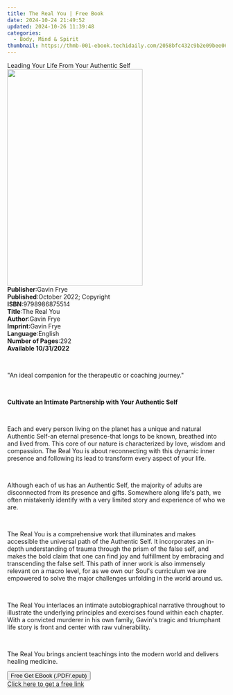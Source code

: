 ```yaml
---
title: The Real You | Free Book
date: 2024-10-24 21:49:52
updated: 2024-10-26 11:39:48
categories:
  - Body, Mind & Spirit
thumbnail: https://thmb-001-ebook.techidaily.com/2058bfc432c9b2e09bee0646993d8cc571b17cd05ca7073818e51cdb7a01155a.jpg
---
```

<main id="book-container">
  <div class="flex flex-col">
    <div class="book-brief flex-1 py-6 px-4 sm:p-6 md:py-10 md:px-8">
      <!-- brief-->
      <div class="book-brief-main">
        Leading Your Life From Your Authentic Self
      </div>
    </div>
    <div
      class="book-meta-info flex-1 grid gap-4 col-start-1 col-end-3 row-start-1 sm:mb-6 sm:grid-cols-4 lg:gap-6 lg:col-start-2 lg:row-end-6 lg:row-span-6 lg:mb-0"
    >
      <div
        class="book-meta-info-left place-content-center mt-4 p-4 text-sm leading-6 col-start-2 col-span-2 dark:text-slate-400"
      >
        <img
          class="w-full h-500 object-cover rounded-lg sm:h-255 sm:col-span-2 lg:col-span-full"
          src="https://img-001-ebook.techidaily.com/49ae2d3d1630b6f5081a098b63fc7d2aa75f81469bbbd591bce69010f25b3567.jpg"
          alt=""
          width="312"
          height="500"
        />
      </div>
      <div
        class="book-meta-info-right mt-2 col-start-1 row-start-2 col-span-3 self-center"
      >
        <!-- meta data  -->
        <div class="flex flex-col px-4 md:px-8">
          <div class="flex-1">
            <strong>Publisher</strong>:<span class="px-2">Gavin Frye</span>
          </div>
          <div class="flex-1">
            <strong>Published</strong>:<span class="px-2"
              >October 2022; Copyright</span
            >
          </div>
          <div class="flex-1">
            <strong>ISBN</strong>:<span class="px-2">9798986875514</span>
          </div>
          <div class="flex-1">
            <strong>Title</strong>:<span class="px-2">The Real You</span>
          </div>
          <div class="flex-1">
            <strong>Author</strong>:<span class="px-2">Gavin Frye</span>
          </div>
          <div class="flex-1">
            <strong>Imprint</strong>:<span class="px-2">Gavin Frye</span>
          </div>
          <div class="flex-1">
            <strong>Language</strong>:<span class="px-2">English</span>
          </div>
          <div class="flex-1">
            <strong>Number of Pages</strong>:<span class="px-2">292</span>
          </div>
        </div>
      </div>
    </div>
    <div class="book-description flex-1 py-6 px-4 sm:p-6 md:py-10 md:px-8">
      <div class="book-description-main">
        <div accordion-content="" id="description">
          <strong>Available 10/31/2022</strong>
          <p><br /></p>
          <p>"An ideal companion for the therapeutic or coaching journey."</p>
          <p><br /></p>
          <p>
            <strong
              >Cultivate an Intimate Partnership with Your Authentic
              Self</strong
            >
          </p>
          <p><br /></p>
          <p>
            Each and every person living on the planet has a unique and natural
            Authentic Self-an eternal presence-that longs to be known, breathed
            into and lived from. This core of our nature is characterized by
            love, wisdom and compassion. The Real You is about reconnecting with
            this dynamic inner presence and following its lead to transform
            every aspect of your life.
          </p>
          <p><br /></p>
          <p>
            Although each of us has an Authentic Self, the majority of adults
            are disconnected from its presence and gifts. Somewhere along life's
            path, we often mistakenly identify with a very limited story and
            experience of who we are.
          </p>
          <p><br /></p>
          <p>
            The Real You is a comprehensive work that illuminates and makes
            accessible the universal path of the Authentic Self. It incorporates
            an in-depth understanding of trauma through the prism of the false
            self, and makes the bold claim that one can find joy and fulfillment
            by embracing and transcending the false self. This path of inner
            work is also immensely relevant on a macro level, for as we own our
            Soul's curriculum we are empowered to solve the major challenges
            unfolding in the world around us.
          </p>
          <p><br /></p>
          <p>
            The Real You interlaces an intimate autobiographical narrative
            throughout to illustrate the underlying principles and exercises
            found within each chapter. With a convicted murderer in his own
            family, Gavin's tragic and triumphant life story is front and center
            with raw vulnerability.
          </p>
          <p><br /></p>
          <p>
            The Real You brings ancient teachings into the modern world and
            delivers healing medicine.
          </p>
        </div>
        <div class="accordion-fader"></div>
      </div>
    </div>
    <div class="book-excerpts flex-1 py-6 px-4 sm:p-6 md:py-10 md:px-8"></div>
    <div
      class="book-about-author flex-1 py-6 px-4 sm:p-6 md:py-10 md:px-8"
    ></div>
    <div class="book-free-get flex-1 py-6 px-4 sm:p-6 md:py-10 md:px-8">
      <button
        id="btn-free-get"
        class="bg-blue-500 hover:bg-blue-700 text-white font-bold py-2 px-4 rounded"
      >
        Free Get EBook (.PDF/.epub)
      </button>
      <div id="countdown-display" class="px-2 text-lg mt-2"></div>
      <a
        id="free-link"
        class="hidden bg-blue-500 hover:bg-blue-700 text-white font-bold py-2 px-4 rounded"
        href="https://www.ebooks.com/en-us/book/210661783/the-real-you/gavin-frye/"
        target="_blank"
        >Click here to get a free link</a
      >
    </div>
    <script>
      let countdownTime = 0;
      let countdownInterval = null;
      document
        .getElementById('btn-free-get')
        .addEventListener('click', startCountdown);
      function startCountdown() {
        countdownTime = new Date().getTime() + 60000 * 3;
        countdownInterval = setInterval(updateCountdown, 1000);
        document.getElementById('btn-free-get').disabled = true;
        document
          .getElementById('btn-free-get')
          .classList.add('bg-gray-500', 'cursor-not-allowed');
      }
      function updateCountdown() {
        let currentTime = new Date().getTime();
        let timeLeft = countdownTime - currentTime;
        let secondsLeft = Math.floor(timeLeft / 1000);
        document.getElementById('countdown-display').innerHTML =
          `Remaining time: ${secondsLeft} seconds.`;
        if (secondsLeft <= 0) {
          clearInterval(countdownInterval);
          document.getElementById('btn-free-get').classList.add('hidden');
          document.getElementById('free-link').classList.remove('hidden');
          document.getElementById('countdown-display').innerHTML = '';
        }
      }
    </script>
  </div>
</main>
